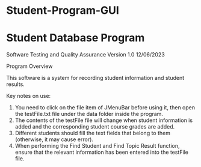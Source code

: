 # Student-Program-GUI
# Student Database Program
Software Testing and Quality Assurance
Version 1.0 12/06/2023

Program Overview

This software is a system for recording student information and student results. 

Key notes on use:
1. You need to click on the file item of JMenuBar before using it, then open the testFile.txt file under the data folder inside the program.
2. The contents of the testFile file will change when student information is added and the corresponding student course grades are added.
3. Different students should fill the text fields that belong to them (otherwise, it may cause error).
4. When performing the Find Student and Find Topic Result function, ensure that the relevant information has been entered into the testFile file.
